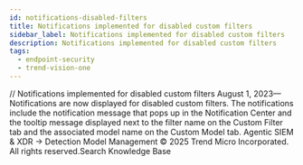 ```yaml
---
id: notifications-disabled-filters
title: Notifications implemented for disabled custom filters
sidebar_label: Notifications implemented for disabled custom filters
description: Notifications implemented for disabled custom filters
tags:
  - endpoint-security
  - trend-vision-one
---
```


/*<![CDATA[*/ $('#title').html($('meta[name=map-description]').attr('content')); /*]]>*/ Notifications implemented for disabled custom filters August 1, 2023—Notifications are now displayed for disabled custom filters. The notifications include the notification message that pops up in the Notification Center and the tooltip message displayed next to the filter name on the Custom Filter tab and the associated model name on the Custom Model tab. Agentic SIEM & XDR → Detection Model Management © 2025 Trend Micro Incorporated. All rights reserved.Search Knowledge Base